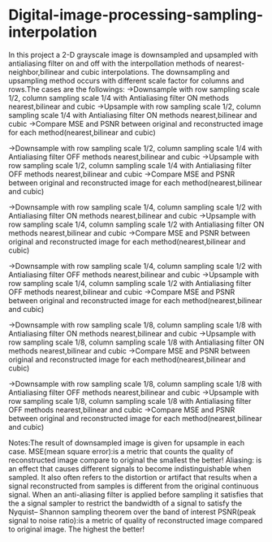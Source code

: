 # Digital-image-processing-sampling-interpolation

In this project a 2-D grayscale image is downsampled and upsampled with antialiasing filter on and off with the interpollation methods of nearest-neighbor,bilinear and cubic interpolations.
The downsampling and upsampling method occurs with different scale factor for columns and rows.The cases are the followings:
->Downsample with row sampling scale 1/2, column sampling scale 1/4 with Antialiasing filter ON methods nearest,bilinear and cubic
->Upsample with row sampling scale 1/2, column sampling scale 1/4 with Antialiasing filter ON methods nearest,bilinear and cubic
->Compare MSE and PSNR between original and reconstructed image for each method(nearest,bilinear and cubic)


->Downsample with row sampling scale 1/2, column sampling scale 1/4 with Antialiasing filter OFF methods nearest,bilinear and cubic
->Upsample with row sampling scale 1/2, column sampling scale 1/4 with Antialiasing filter OFF methods nearest,bilinear and cubic
->Compare MSE and PSNR between original and reconstructed image for each method(nearest,bilinear and cubic)

->Downsample with row sampling scale 1/4, column sampling scale 1/2 with Antialiasing filter ON methods nearest,bilinear and cubic
->Upsample with row sampling scale 1/4, column sampling scale 1/2 with Antialiasing filter ON methods nearest,bilinear and cubic
->Compare MSE and PSNR between original and reconstructed image for each method(nearest,bilinear and cubic)

->Downsample with row sampling scale 1/4, column sampling scale 1/2 with Antialiasing filter OFF methods nearest,bilinear and cubic
->Upsample with row sampling scale 1/4, column sampling scale 1/2 with Antialiasing filter OFF methods nearest,bilinear and cubic
->Compare MSE and PSNR between original and reconstructed image for each method(nearest,bilinear and cubic)

->Downsample with row sampling scale 1/8, column sampling scale 1/8 with Antialiasing filter ON methods nearest,bilinear and cubic
->Upsample with row sampling scale 1/8, column sampling scale 1/8 with Antialiasing filter ON methods nearest,bilinear and cubic
->Compare MSE and PSNR between original and reconstructed image for each method(nearest,bilinear and cubic)

->Downsample with row sampling scale 1/8, column sampling scale 1/8 with Antialiasing filter OFF methods nearest,bilinear and cubic
->Upsample with row sampling scale 1/8, column sampling scale 1/8 with Antialiasing filter OFF methods nearest,bilinear and cubic
->Compare MSE and PSNR between original and reconstructed image for each method(nearest,bilinear and cubic)

Notes:The result of downsampled image is given for upsample in each case.
MSE(mean square error):is a metric that counts the quality of reconstructed image compare to original
the smallest the better!
Aliasing: is an effect that causes different signals to become indistinguishable 
when sampled. It also often refers to the distortion or artifact that results when 
a signal reconstructed from samples is different from the original continuous 
signal. When an anti-aliasing filter is applied before sampling it satisfies that the
a signal sampler to restrict the bandwidth of a signal to satisfy the Nyquist–
Shannon sampling theorem over the band of interest
PSNR(peak signal to noise ratio):is a metric of quality of reconstructed image compared to original image.
The highest the better!

